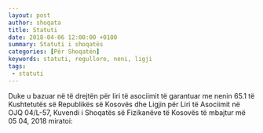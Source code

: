 ```yaml
---
layout: post
author: shoqata
title: Statuti
date: 2018-04-06 12:00:00 +0100
summary: Statuti i shoqatës
categories: [Për Shoqatën]
keywords: statuti, regullore, neni, ligji
tags:
 - statuti
---
```


Duke u bazuar në të drejtën për liri të asociimit të garantuar me nenin 65.1
të Kushtetutës së Republikës së Kosovës dhe Ligjin për Liri të Asociimit në
OJQ 04/L-57, Kuvendi i Shoqatës së Fizikanëve të Kosovës të mbajtur më 05
04, 2018 miratoi:

